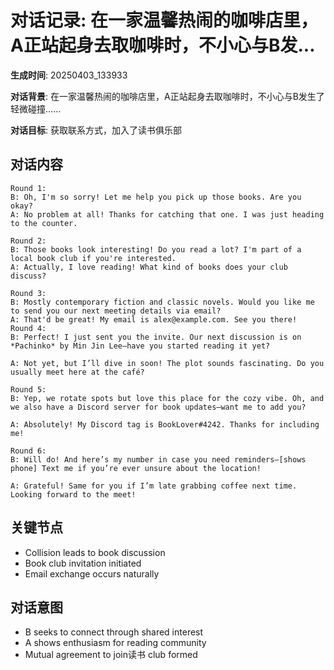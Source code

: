 # 对话记录: 在一家温馨热闹的咖啡店里，A正站起身去取咖啡时，不小心与B发...

**生成时间**: 20250403_133933

**对话背景**: 在一家温馨热闹的咖啡店里，A正站起身去取咖啡时，不小心与B发生了轻微碰撞......

**对话目标**: 获取联系方式，加入了读书俱乐部

## 对话内容

```
Round 1:
B: Oh, I'm so sorry! Let me help you pick up those books. Are you okay?
A: No problem at all! Thanks for catching that one. I was just heading to the counter.

Round 2:
B: Those books look interesting! Do you read a lot? I'm part of a local book club if you're interested.
A: Actually, I love reading! What kind of books does your club discuss?

Round 3:
B: Mostly contemporary fiction and classic novels. Would you like me to send you our next meeting details via email?
A: That'd be great! My email is alex@example.com. See you there!
Round 4:  
B: Perfect! I just sent you the invite. Our next discussion is on *Pachinko* by Min Jin Lee—have you started reading it yet?  

A: Not yet, but I’ll dive in soon! The plot sounds fascinating. Do you usually meet here at the café?  

Round 5:  
B: Yep, we rotate spots but love this place for the cozy vibe. Oh, and we also have a Discord server for book updates—want me to add you?  

A: Absolutely! My Discord tag is BookLover#4242. Thanks for including me!  

Round 6:  
B: Will do! And here’s my number in case you need reminders—[shows phone] Text me if you’re ever unsure about the location!  

A: Grateful! Same for you if I’m late grabbing coffee next time. Looking forward to the meet!
```

## 关键节点

- Collision leads to book discussion
- Book club invitation initiated
- Email exchange occurs naturally

## 对话意图

- B seeks to connect through shared interest
- A shows enthusiasm for reading community
- Mutual agreement to join读书 club formed
